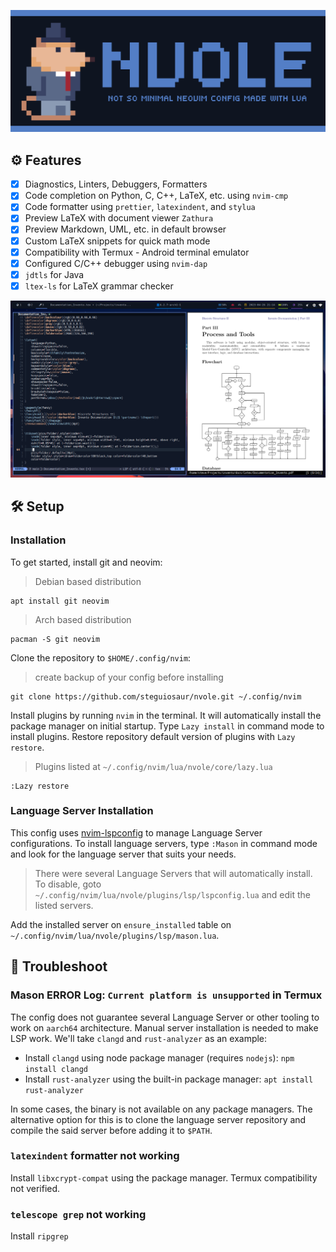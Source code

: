 ![Nvole Vole in suit](./Vole.png)

## :gear: Features

- [x] Diagnostics, Linters, Debuggers, Formatters
- [x] Code completion on Python, C, C++, LaTeX, etc. using `nvim-cmp`
- [x] Code formatter using `prettier`, `latexindent`, and `stylua`
- [x] Preview LaTeX with document viewer `Zathura`
- [x] Preview Markdown, UML, etc. in default browser
- [x] Custom LaTeX snippets for quick math mode
- [x] Compatibility with Termux - Android terminal emulator
- [x] Configured C/C++ debugger using `nvim-dap`
- [x] `jdtls` for Java
- [x] `ltex-ls` for LaTeX grammar checker

![Neovim with LaTeX](./nvim_latex.png)

## :hammer_and_wrench: Setup

### Installation

To get started, install git and neovim:

> Debian based distribution

```shell
apt install git neovim
```

> Arch based distribution

```shell
pacman -S git neovim
```

Clone the repository to `$HOME/.config/nvim`:
> create backup of your config before installing

```console
git clone https://github.com/steguiosaur/nvole.git ~/.config/nvim
```

Install plugins by running `nvim` in the terminal. It will automatically install
the package manager on initial startup. Type `Lazy install` in command mode to
install plugins. Restore repository default version of plugins with `Lazy restore`.
> Plugins listed at `~/.config/nvim/lua/nvole/core/lazy.lua`

```shell
:Lazy restore
```

### Language Server Installation

This config uses [nvim-lspconfig](https://github.com/neovim/nvim-lspconfig) to manage
Language Server configurations. To install language servers, type `:Mason` in command
mode and look for the language server that suits your needs.

> There were several Language Servers that will automatically install.
To disable, goto `~/.config/nvim/lua/nvole/plugins/lsp/lspconfig.lua` and edit the listed servers.

Add the installed server on `ensure_installed` table on `~/.config/nvim/lua/nvole/plugins/lsp/mason.lua`.

## :nut_and_bolt: Troubleshoot

### Mason ERROR Log: `Current platform is unsupported` in Termux

The config does not guarantee several Language Server or other tooling to work on
`aarch64` architecture. Manual server installation is needed to make LSP work.
We'll take `clangd` and `rust-analyzer` as an example:

- Install `clangd` using node package manager (requires `nodejs`): `npm install clangd`
- Install `rust-analyzer` using the built-in package manager: `apt install rust-analyzer`

In some cases, the binary is not available on any package managers. The alternative
option for this is to clone the language server repository and compile the said
server before adding it to `$PATH`.

### `latexindent` formatter not working

Install `libxcrypt-compat` using the package manager. Termux compatibility not verified.

### `telescope grep` not working

Install `ripgrep`
